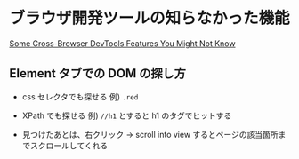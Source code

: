 # ブラウザ開発ツールの知らなかった機能

[Some Cross-Browser DevTools Features You Might Not Know](https://css-tricks.com/some-cross-browser-devtools-features-you-might-not-know/)

## Element タブでの DOM の探し方

- css セレクタでも探せる 例) `.red`
- XPath でも探せる 例) `//h1` とすると h1 のタグでヒットする

- 見つけたあとは、右クリック -> scroll into view するとページの該当箇所までスクロールしてくれる